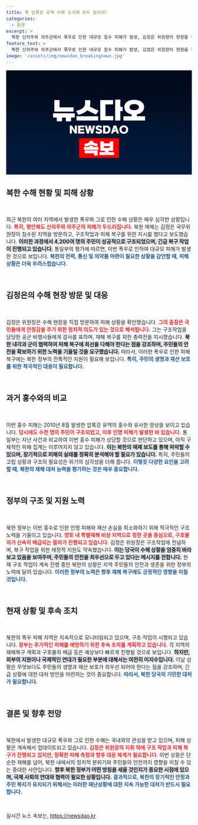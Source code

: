 ```yaml
---
title: 북 압록강 유역 수해 소식에 모두 놀라워!
categories:
  - 환경
excerpt: >
  북한 신의주와 의주군에서 폭우로 인한 대규모 침수 피해가 발생, 김정은 위원장이 현장을 직접 점검하며 구조작업을 지휘했다. 주민 5,000명 고립 속, 피해 복구에 전력 대응 중!
feature_text: >
  북한 신의주와 의주군에서 폭우로 인한 대규모 침수 피해가 발생, 김정은 위원장이 현장을 직접 점검하며 구조작업을 지휘했다. 주민 5,000명 고립 속, 피해 복구에 전력 대응 중!
image: '/assets/img/newsdao_breakingnews.jpg'
---
```


<p><img src="/assets/img/newsdao_breakingnews.jpg" alt="ontimetimes 속보" /></p>

<h2 data-ke-size="size26">북한 수해 현황 및 피해 상황</h2>

<p data-ke-size="size16">&nbsp;</p>

<p>최근 북한의 여러 지역에서 발생한 폭우와 그로 인한 수해 상황은 매우 심각한 상황입니다. <b><span style="color: #ee2323;">특히, 평안북도 신의주와 의주군의 피해가 두드러집니다.</span></b> 북한 매체는 김정은 국무위원장이 침수된 지역을 방문하고, 구조작업과 피해 복구를 위한 지시를 했다고 보도했습니다. <b><span style="background-color: #21538527;">이러한 과정에서 4,200여 명의 주민이 성공적으로 구조되었으며, 긴급 복구 작업이 진행되고 있습니다.</span></b> 통일부의 평가에 따르면, 이번 폭우로 인하여 대규모 피해가 발생한 것으로 보입니다. <b><span style="color: #1a5490;">북한의 전력, 통신 및 의약품 마련이 필요한 상황을 감안할 때, 피해 상황은 더욱 우려스럽습니다.</span></b></p>

<p data-ke-size="size16">&nbsp;</p>

<h2 data-ke-size="size26">김정은의 수해 현장 방문 및 대응</h2>

<p data-ke-size="size16">&nbsp;</p>

<p>김정은 위원장은 수해 현장을 직접 방문하여 피해 상황을 확인했습니다. <b><span style="color: #ee2323;">그의 출장은 국민들에게 안정감을 주기 위한 정치적 의도가 있는 것으로 해석됩니다.</span></b> 그는 구조작업을 담당한 공군 비행사들에게 감사를 표하며, 재해 복구를 위한 총력전을 지시했습니다. <b><span style="background-color: #21538527;">북한 내각과 군이 협력하여 피해 복구에 최선을 다해야 한다는 점을 강조하며, 주민들의 안전을 확보하기 위한 노력을 기울일 것을 요구했습니다.</span></b> 따라서, 이러한 폭우로 인한 피해 복구에는 북한 정부의 전폭적인 지원이 필요해 보입니다. <b><span style="color: #1a5490;">특히, 주민의 생명과 재산 보호를 위한 적극적인 대응이 필요합니다.</span></b></p>

<p data-ke-size="size16">&nbsp;</p>

<h2 data-ke-size="size26">과거 홍수와의 비교</h2>

<p data-ke-size="size16">&nbsp;</p>

<p>이번 홍수 피해는 2010년 8월 발생한 압록강 유역의 홍수와 유사한 양상을 보이고 있습니다. <b><span style="color: #ee2323;">당시에도 수천 명의 주민이 구조되었고, 이후 인명 피해가 발생한 바 있습니다.</span></b> 통일부는 지난 사건과 비교하여 이번 홍수 피해가 상당할 것으로 판단하고 있으며, 아직 구체적인 피해 집계는 이루어지지 않고 있습니다. <b><span style="background-color: #21538527;">이는 북한의 매체 보도를 통해 파악할 수 있으며, 장기적으로 피해의 실태를 정확히 분석해야 할 필요가 있습니다.</span></b> 특히, 주민들의 고립 상황과 구조의 필요성은 위기의 심각성을 더해 줍니다. <b><span style="color: #1a5490;">이렇듯 다양한 요인을 고려할 때, 북한의 재해 대처 능력을 평가하는 것은 매우 중요합니다.</span></b></p>

<p data-ke-size="size16">&nbsp;</p>

<h2 data-ke-size="size26">정부의 구조 및 지원 노력</h2>

<p data-ke-size="size16">&nbsp;</p>

<p>북한 정부는 이번 홍수로 인한 인명 피해와 재산 손실을 최소화하기 위해 적극적인 구조 노력을 기울이고 있습니다. <b><span style="color: #ee2323;">영토 내 특별재해 비상 지역으로 정한 곳을 중심으로, 구호물자가 신속히 배급되는 절차가 진행되고 있습니다.</span></b> 김정은 위원장은 구조작업에 전념하며, 복구 작업을 위한 재정적 지원도 약속했습니다. <b><span style="background-color: #21538527;">이는 당국이 수해 상황을 엄중히 바라보고 있음을 보여주며, 주민들의 안전을 최우선으로 두고 있다는 메시지를 전합니다.</span></b> 현재 구조 작업이 계속 진행 중인 북한의 상황은 지역 주민들의 안전과 생존을 위한 정부의 노력에 달려 있습니다. <b><span style="color: #1a5490;">이러한 정부의 노력은 향후 재해 복구에도 긍정적인 영향을 미칠 것입니다.</span></b></p>

<p data-ke-size="size16">&nbsp;</p>

<h2 data-ke-size="size26">현재 상황 및 후속 조치</h2>

<p data-ke-size="size16">&nbsp;</p>

<p>북한의 폭우 피해 지역은 지속적으로 모니터링되고 있으며, 구조 작업이 시행되고 있습니다. <b><span style="color: #ee2323;">정부는 추가적인 피해를 예방하기 위한 후속 조치를 계획하고 있습니다.</span></b> 각 지역의 재해복구 계획과 구호물자 배급 등은 예상보다 빠르게 진행될 것으로 보입니다. <b><span style="background-color: #21538527;">하지만, 외부의 지원이나 국제적인 연대가 필요한 부분에 대해서는 여전히 미지수입니다.</span></b> 이날 상황은 무엇보다도 주민들의 생명과 재산 보호가 최우선 되어야 한다는 점을 강조하며, 긴급 상황에 대한 대처 방안을 마련하는 것이 중요합니다. <b><span style="color: #1a5490;">따라서, 북한 당국의 기민한 대처가 필요합니다.</span></b></p>

<p data-ke-size="size16">&nbsp;</p>

<h2 data-ke-size="size26">결론 및 향후 전망</h2>

<p data-ke-size="size16">&nbsp;</p>

<p>북한에서 발생한 대규모 폭우와 그로 인한 수해는 국내외의 관심을 받고 있으며, 피해 상황은 계속해서 업데이트되고 있습니다. <b><span style="color: #ee2323;">김정은 위원장의 지휘 하에 구조 작업과 피해 복구가 진행되고 있지만, 정확한 피해 측정과 향후 대응 체계가 필요합니다.</span></b> 이번 상황은 단순한 재해를 넘어, 북한 내에서의 정치적 분위기와 주민들의 안전까지 영향을 미칠 수 있는 중대한 사안입니다. <b><span style="background-color: #21538527;">향후 북한 정부가 어떤 방침을 세울 것인지가 중요한 시점에 있으며, 국제 사회의 연대와 협력이 필요한 상황입니다.</span></b> <b><span style="color: #1a5490;">결과적으로, 북한의 장기적인 안정과 주민 복지가 유지되기 위해서는 이러한 재난상황에 대한 지속 가능한 대처가 반드시 필요합니다.</span></b></p>

<p data-ke-size="size16">&nbsp;</p>
실시간 뉴스 속보는, <a href="https://newsdao.kr" rel="dofollow">https://newsdao.kr</a>


